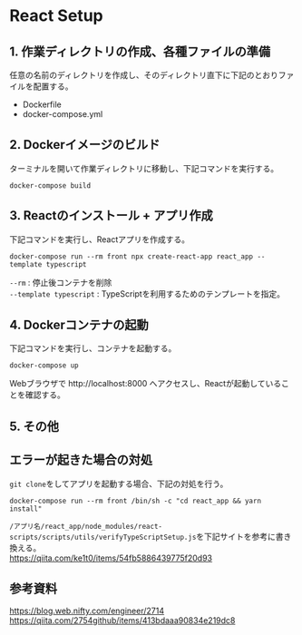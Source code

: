 # React Setup

## 1. 作業ディレクトリの作成、各種ファイルの準備

任意の名前のディレクトリを作成し、そのディレクトリ直下に下記のとおりファイルを配置する。
- Dockerfile
- docker-compose.yml

## 2. Dockerイメージのビルド

ターミナルを開いて作業ディレクトリに移動し、下記コマンドを実行する。<br>
```
docker-compose build
```

## 3. Reactのインストール + アプリ作成

下記コマンドを実行し、Reactアプリを作成する。
```
docker-compose run --rm front npx create-react-app react_app --template typescript
```
`--rm` : 停止後コンテナを削除<br>
`--template typescript` : TypeScriptを利用するためのテンプレートを指定。

## 4. Dockerコンテナの起動

下記コマンドを実行し、コンテナを起動する。
```
docker-compose up
```
Webブラウザで http://localhost:8000 へアクセスし、Reactが起動していることを確認する。

## 5. その他

## エラーが起きた場合の対処

`git clone`をしてアプリを起動する場合、下記の対処を行う。
```
docker-compose run --rm front /bin/sh -c "cd react_app && yarn install"
```
`/アプリ名/react_app/node_modules/react-scripts/scripts/utils/verifyTypeScriptSetup.js`を下記サイトを参考に書き換える。<br>
https://qiita.com/ke1t0/items/54fb5886439775f20d93

## 参考資料

https://blog.web.nifty.com/engineer/2714<br>
https://qiita.com/2754github/items/413bdaaa90834e219dc8
